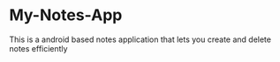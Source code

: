 # My-Notes-App
This is a android based notes application that lets you create and delete notes efficiently
